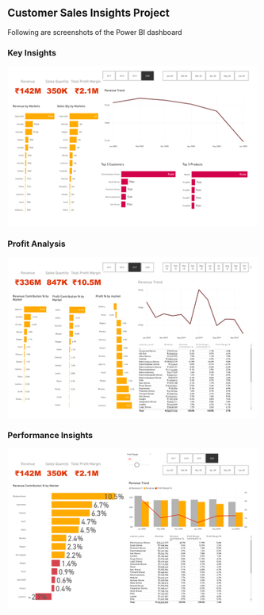 ## Customer Sales Insights Project

Following are screenshots of the Power BI dashboard

### Key Insights
![Key Insights](https://github.com/shauryat1298/Customer-Sales-Insights-Power-BI-/blob/main/Images/1.png?raw=true)

### Profit Analysis
![Profit Analysis](https://github.com/shauryat1298/Customer-Sales-Insights-Power-BI-/blob/main/Images/2.png?raw=true)

### Performance Insights
![Performance Insights](https://github.com/shauryat1298/Customer-Sales-Insights-Power-BI-/blob/main/Images/3.png?raw=true)



